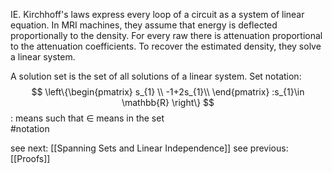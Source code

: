 IE. Kirchhoff's laws express every loop of a circuit as a system of linear equation.
In MRI machines, they assume that energy is deflected proportionally to the density. For every raw there is attenuation proportional to the attenuation coefficients. To recover the estimated density, they solve a linear system. 


A solution set is the set of all solutions of a linear system.
Set notation:
$$
\left\{\begin{pmatrix}
s_{1} \\
-1+2s_{1}\\
\end{pmatrix} :s_{1}\in \mathbb{R} \right\}
$$
: means such that
$\in$ means in the set  
#notation 

see next: [[Spanning Sets and Linear Independence]]
see previous: [[Proofs]]
